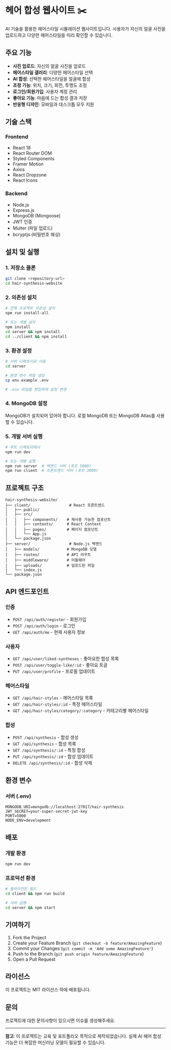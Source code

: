 # 헤어 합성 웹사이트 ✂️

AI 기술을 활용한 헤어스타일 시뮬레이션 웹사이트입니다. 사용자가 자신의 얼굴 사진을 업로드하고 다양한 헤어스타일을 미리 확인할 수 있습니다.

## 주요 기능

- **사진 업로드**: 자신의 얼굴 사진을 업로드
- **헤어스타일 갤러리**: 다양한 헤어스타일 선택
- **AI 합성**: 선택한 헤어스타일을 얼굴에 합성
- **조정 기능**: 위치, 크기, 회전, 투명도 조정
- **로그인/회원가입**: 사용자 계정 관리
- **좋아요 기능**: 마음에 드는 합성 결과 저장
- **반응형 디자인**: 모바일과 데스크톱 모두 지원

## 기술 스택

### Frontend
- React 18
- React Router DOM
- Styled Components
- Framer Motion
- Axios
- React Dropzone
- React Icons

### Backend
- Node.js
- Express.js
- MongoDB (Mongoose)
- JWT 인증
- Multer (파일 업로드)
- bcryptjs (비밀번호 해싱)

## 설치 및 실행

### 1. 저장소 클론
```bash
git clone <repository-url>
cd hair-synthesis-website
```

### 2. 의존성 설치
```bash
# 전체 프로젝트 의존성 설치
npm run install-all

# 또는 개별 설치
npm install
cd server && npm install
cd ../client && npm install
```

### 3. 환경 설정
```bash
# 서버 디렉토리로 이동
cd server

# 환경 변수 파일 생성
cp env.example .env

# .env 파일을 편집하여 설정 변경
```

### 4. MongoDB 설정
MongoDB가 설치되어 있어야 합니다. 로컬 MongoDB 또는 MongoDB Atlas를 사용할 수 있습니다.

### 5. 개발 서버 실행
```bash
# 루트 디렉토리에서
npm run dev

# 또는 개별 실행
npm run server  # 백엔드 서버 (포트 5000)
npm run client  # 프론트엔드 서버 (포트 3000)
```

## 프로젝트 구조

```
hair-synthesis-website/
├── client/                 # React 프론트엔드
│   ├── public/
│   ├── src/
│   │   ├── components/    # 재사용 가능한 컴포넌트
│   │   ├── contexts/      # React Context
│   │   ├── pages/         # 페이지 컴포넌트
│   │   └── App.js
│   └── package.json
├── server/                 # Node.js 백엔드
│   ├── models/            # MongoDB 모델
│   ├── routes/            # API 라우트
│   ├── middleware/        # 미들웨어
│   ├── uploads/           # 업로드된 파일
│   └── index.js
└── package.json
```

## API 엔드포인트

### 인증
- `POST /api/auth/register` - 회원가입
- `POST /api/auth/login` - 로그인
- `GET /api/auth/me` - 현재 사용자 정보

### 사용자
- `GET /api/user/liked-syntheses` - 좋아요한 합성 목록
- `POST /api/user/toggle-like/:id` - 좋아요 토글
- `PUT /api/user/profile` - 프로필 업데이트

### 헤어스타일
- `GET /api/hair-styles` - 헤어스타일 목록
- `GET /api/hair-styles/:id` - 특정 헤어스타일
- `GET /api/hair-styles/category/:category` - 카테고리별 헤어스타일

### 합성
- `POST /api/synthesis` - 합성 생성
- `GET /api/synthesis` - 합성 목록
- `GET /api/synthesis/:id` - 특정 합성
- `PUT /api/synthesis/:id` - 합성 업데이트
- `DELETE /api/synthesis/:id` - 합성 삭제

## 환경 변수

### 서버 (.env)
```
MONGODB_URI=mongodb://localhost:27017/hair-synthesis
JWT_SECRET=your-super-secret-jwt-key
PORT=5000
NODE_ENV=development
```

## 배포

### 개발 환경
```bash
npm run dev
```

### 프로덕션 환경
```bash
# 클라이언트 빌드
cd client && npm run build

# 서버 실행
cd server && npm start
```

## 기여하기

1. Fork the Project
2. Create your Feature Branch (`git checkout -b feature/AmazingFeature`)
3. Commit your Changes (`git commit -m 'Add some AmazingFeature'`)
4. Push to the Branch (`git push origin feature/AmazingFeature`)
5. Open a Pull Request

## 라이선스

이 프로젝트는 MIT 라이선스 하에 배포됩니다.

## 문의

프로젝트에 대한 문의사항이 있으시면 이슈를 생성해주세요.

---

**참고**: 이 프로젝트는 교육 및 포트폴리오 목적으로 제작되었습니다. 실제 AI 헤어 합성 기능은 더 복잡한 머신러닝 모델이 필요할 수 있습니다. 